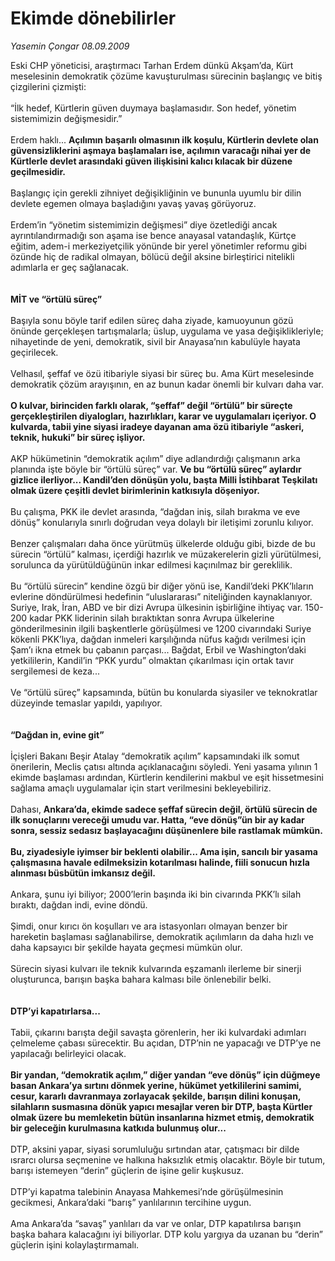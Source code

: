 # Ekimde dönebilirler

*Yasemin Çongar 08.09.2009*

<div class="taraf_structure_2col_1zq">
<div class="margen_n">



 <p>Eski CHP yöneticisi, araştırmacı Tarhan Erdem dünkü Akşam’da, Kürt meselesinin demokratik çözüme kavuşturulması sürecinin başlangıç ve bitiş çizgilerini çizmişti: <br/><br/>“İlk hedef, Kürtlerin güven duymaya başlamasıdır. Son hedef, yönetim sistemimizin değişmesidir.” <br/><br/>Erdem haklı... <b>Açılımın başarılı olmasının ilk koşulu, Kürtlerin devlete olan güvensizliklerini aşmaya başlamaları ise, açılımın varacağı nihai yer de Kürtlerle devlet arasındaki güven ilişkisini kalıcı kılacak bir düzene geçilmesidir.</b> <br/><br/>Başlangıç için gerekli zihniyet değişikliğinin ve bununla uyumlu bir dilin devlete egemen olmaya başladığını yavaş yavaş görüyoruz. <br/><br/>Erdem’in “yönetim sistemimizin değişmesi” diye özetlediği ancak ayrıntılandırmadığı son aşama ise bence anayasal vatandaşlık, Kürtçe eğitim, adem-i merkeziyetçilik yönünde bir yerel yönetimler reformu gibi özünde hiç de radikal olmayan, bölücü değil aksine birleştirici nitelikli adımlarla er geç sağlanacak.<b> <br/><br/><br/>MİT ve “örtülü süreç”</b> <br/><br/>Başıyla sonu böyle tarif edilen süreç daha ziyade, kamuoyunun gözü önünde gerçekleşen tartışmalarla; üslup, uygulama ve yasa değişiklikleriyle; nihayetinde de yeni, demokratik, sivil bir Anayasa’nın kabulüyle hayata geçirilecek. <br/><br/>Velhasıl, şeffaf ve özü itibariyle siyasi bir süreç bu. Ama Kürt meselesinde demokratik çözüm arayışının, en az bunun kadar önemli bir kulvarı daha var.<b> <br/><br/>O kulvar, birinciden farklı olarak, “şeffaf” değil “örtülü” bir süreçte gerçekleştirilen diyalogları, hazırlıkları, karar ve uygulamaları içeriyor. O kulvarda, tabii yine siyasi iradeye dayanan ama özü itibariyle “askeri, teknik, hukuki” bir süreç işliyor.</b> <br/><br/>AKP hükümetinin “demokratik açılım” diye adlandırdığı çalışmanın arka planında işte böyle bir “örtülü süreç” var. <b>Ve bu “örtülü süreç” aylardır gizlice ilerliyor... Kandil’den dönüşün yolu, başta Milli İstihbarat Teşkilatı olmak üzere çeşitli devlet birimlerinin katkısıyla döşeniyor. </b><br/><br/>Bu çalışma, PKK ile devlet arasında, “dağdan iniş, silah bırakma ve eve dönüş” konularıyla sınırlı doğrudan veya dolaylı bir iletişimi zorunlu kılıyor. <br/><br/>Benzer çalışmaları daha önce yürütmüş ülkelerde olduğu gibi, bizde de bu sürecin “örtülü” kalması, içerdiği hazırlık ve müzakerelerin gizli yürütülmesi, sorulunca da yürütüldüğünün inkar edilmesi kaçınılmaz bir gereklilik. <br/><br/>Bu “örtülü sürecin” kendine özgü bir diğer yönü ise, Kandil’deki PKK’lıların evlerine döndürülmesi hedefinin “uluslararası” niteliğinden kaynaklanıyor. Suriye, Irak, İran, ABD ve bir dizi Avrupa ülkesinin işbirliğine ihtiyaç var. 150-200 kadar PKK liderinin silah bıraktıktan sonra Avrupa ülkelerine gönderilmesinin ilgili başkentlerle görüşülmesi ve 1200 civarındaki Suriye kökenli PKK’lıya, dağdan inmeleri karşılığında nüfus kağıdı verilmesi için Şam’ı ikna etmek bu çabanın parçası... Bağdat, Erbil ve Washington’daki yetkililerin, Kandil’in “PKK yurdu” olmaktan çıkarılması için ortak tavır sergilemesi de keza... <br/><br/>Ve “örtülü süreç” kapsamında, bütün bu konularda siyasiler ve teknokratlar düzeyinde temaslar yapıldı, yapılıyor.<b> <br/><br/><br/>“Dağdan in, evine git”</b> <br/><br/>İçişleri Bakanı Beşir Atalay “demokratik açılım” kapsamındaki ilk somut önerilerin, Meclis çatısı altında açıklanacağını söyledi. Yeni yasama yılının 1 ekimde başlaması ardından, Kürtlerin kendilerini makbul ve eşit hissetmesini sağlama amaçlı uygulamalar için start verilmesini bekleyebiliriz. <br/><br/>Dahası, <b>Ankara’da, ekimde sadece şeffaf sürecin değil, örtülü sürecin de ilk sonuçlarını vereceği umudu var. Hatta, “eve dönüş”ün bir ay kadar sonra, sessiz sedasız başlayacağını düşünenlere bile rastlamak mümkün. <br/><br/>Bu, ziyadesiyle iyimser bir beklenti olabilir... Ama işin, sancılı bir yasama çalışmasına havale edilmeksizin kotarılması halinde, fiili sonucun hızla alınması büsbütün imkansız değil.</b> <br/><br/>Ankara, şunu iyi biliyor; 2000’lerin başında iki bin civarında PKK’lı silah bıraktı, dağdan indi, evine döndü. <br/><br/>Şimdi, onur kırıcı ön koşulları ve ara istasyonları olmayan benzer bir hareketin başlaması sağlanabilirse, demokratik açılımların da daha hızlı ve daha kapsayıcı bir şekilde hayata geçmesi mümkün olur. <br/><br/>Sürecin siyasi kulvarı ile teknik kulvarında eşzamanlı ilerleme bir sinerji oluşturunca, barışın başka bahara kalması bile önlenebilir belki.<b> <br/><br/><br/>DTP’yi kapatırlarsa...</b> <br/><br/>Tabii, çıkarını barışta değil savaşta görenlerin, her iki kulvardaki adımları çelmeleme çabası sürecektir. Bu açıdan, DTP’nin ne yapacağı ve DTP’ye ne yapılacağı belirleyici olacak.<b> <br/><br/>Bir yandan, “demokratik açılım,” diğer yandan “eve dönüş” için düğmeye basan Ankara’ya sırtını dönmek yerine, hükümet yetkililerini samimi, cesur, kararlı davranmaya zorlayacak şekilde, barışın dilini konuşan, silahların susmasına dönük yapıcı mesajlar veren bir DTP, başta Kürtler olmak üzere bu memleketin bütün insanlarına hizmet etmiş, demokratik bir geleceğin kurulmasına katkıda bulunmuş olur...</b> <br/><br/>DTP, aksini yapar, siyasi sorumluluğu sırtından atar, çatışmacı bir dilde ısrarcı olursa seçmenine ve halkına haksızlık etmiş olacaktır. Böyle bir tutum, barışı istemeyen “derin” güçlerin de işine gelir kuşkusuz. <br/><br/>DTP’yi kapatma talebinin Anayasa Mahkemesi’nde görüşülmesinin gecikmesi, Ankara’daki “barış” yanlılarının tercihine uygun. <br/><br/>Ama Ankara’da “savaş” yanlıları da var ve onlar, DTP kapatılırsa barışın başka bahara kalacağını iyi biliyorlar. DTP kolu yargıya da uzanan bu “derin” güçlerin işini kolaylaştırmamalı.</p>
<br/>
<br/>
<br/>



<br/>


<div id="taraf_not">
</div>

</div>


</div>
